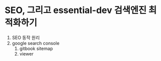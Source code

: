 # SEO, 그리고 essential-dev 검색엔진 최적화하기

1. SEO 동작 원리
2. google search console
   1. gitbook sitemap
   2. viewer
